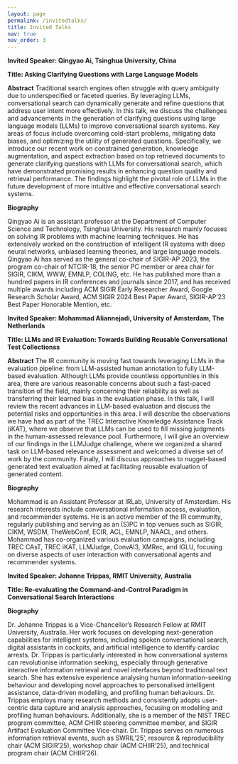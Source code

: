 ```yaml
---
layout: page
permalink: /invitedtalks/
title: Invited Talks
nav: true
nav_order: 3
---
```



**Invited Speaker: Qingyao Ai, Tsinghua University, China**

**Title: Asking Clarifying Questions with Large Language Models**



**Abstract**
Traditional search engines often struggle with query ambiguity due to underspecified or faceted queries. By leveraging LLMs, conversational search can dynamically generate and refine questions that address user intent more effectively. In this talk, we discuss the challenges and advancements in the generation of clarifying questions using large language models (LLMs) to improve conversational search systems. Key areas of focus include overcoming cold-start problems, mitigating data biases, and optimizing the utility of generated questions. Specifically, we introduce our recent work on constrained generation, knowledge
augmentation, and aspect extraction based on top retrieved documents to generate clarifying questions with LLMs for conversational search, which have demonstrated promising results in enhancing question quality and retrieval performance. The findings highlight the pivotal role of LLMs in the future development of more intuitive and effective conversational search systems.


**Biography**

Qingyao Ai is an assistant professor at the Department of Computer Science and Technology, Tsinghua University. His research mainly focuses on solving IR problems with machine learning techniques. He has extensively worked on the construction of intelligent IR systems with deep neural networks, unbiased learning theories, and large language models. Qingyao Ai has served as the general co-chair of SIGIR-AP 2023, the program co-chair of NTCIR-18, the senior PC member or area chair for SIGIR, CIKM, WWW, EMNLP, COLING, etc. He has published more than a hundred papers in IR conferences and journals since 2017, and has received multiple awards including ACM SIGIR Early Researcher Award, Google Research Scholar Award, ACM SIGIR 2024 Best Paper Award,
SIGIR-AP’23 Best Paper Honorable Mention, etc.



**Invited Speaker: Mohammad Aliannejadi, University of Amsterdam, The Netherlands**

**Title: LLMs and IR Evaluation: Towards Building Reusable Conversational Test Collectionss**



**Abstract**
The IR community is moving fast towards leveraging LLMs in the evaluation pipeline: from LLM-assisted human annotation to fully
LLM-based evaluation. Although LLMs provide countless opportunities in this area, there are various reasonable concerns about such a fast-paced transition of the field, mainly concerning their reliability as well as transferring their learned bias in the evaluation phase. In this talk, I will review the recent advances in LLM-based evaluation and discuss the potential risks and opportunities in this area. I will describe the observations we have had as part of the TREC Interactive Knowledge Assistance Track (iKAT), where we observe that LLMs can be used to fill missing judgments in the human-assessed relevance pool. Furthermore, I
will give an overview of our findings in the LLMJudge challenge, where we organized a shared task on LLM-based relevance assessment and welcomed a diverse set of work by the community. Finally, I will discuss approaches to nugget-based generated text evaluation aimed at facilitating reusable evaluation of generated content.



**Biography**

Mohammad is an Assistant Professor at IRLab, University of Amsterdam. His research interests include conversational information access, evaluation, and recommender systems. He is an active member of the IR community, regularly publishing and serving as an (S)PC in top venues such as SIGIR, CIKM, WSDM, TheWebConf, ECIR, ACL, EMNLP, NAACL, and others. Mohammad has co-organized various evaluation campaigns, including TREC CAsT, TREC iKAT, LLMJudge, ConvAI3, XMRec, and IGLU, focusing on diverse aspects of user interaction with conversational agents and recommender systems.



**Invited Speaker: Johanne Trippas, RMIT University, Australia**

**Title: Re-evaluating the Command-and-Control Paradigm in Conversational Search Interactions**


**Biography**

Dr. Johanne Trippas is a Vice-Chancellor’s Research Fellow at RMIT University, Australia. Her work focuses on developing next-generation capabilities for intelligent systems, including spoken conversational search, digital assistants in cockpits, and artificial intelligence to identify cardiac arrests. Dr. Trippas is particularly interested in how conversational systems can revolutionise information seeking, especially through generative interactive information retrieval and novel interfaces beyond traditional text search. She has extensive experience analysing human information-seeking behaviour and developing novel approaches to personalised intelligent assistance, data-driven modelling, and profiling human behaviours. Dr. Trippas employs many research methods and consistently adopts user-centric data capture and analysis approaches, focusing on modelling and profiling human behaviours. Additionally, she is a member of the NIST TREC program committee, ACM CHIIR steering committee member, and SIGIR Artifact Evaluation Committee Vice-chair. Dr. Trippas serves on numerous information retrieval events, such as SWRIL’25’, resource & reproducibility chair (ACM SIGIR’25), workshop chair (ACM CHIIR’25), and technical program chair (ACM CHIIR’26).

